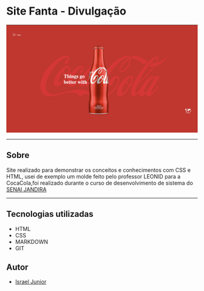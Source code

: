 # Site Fanta - Divulgação
![](./img/siteFinalizado.png)

---

## Sobre

Site realizado para demonstrar os conceitos e conhecimentos com CSS e HTML, usei de exemplo um molde feito pelo professor LEONID para a CocaCola,foi realizado durante o curso de desenvolvimento de sistema do [SENAI JANDIRA](https://sp.senai.br/unidade/jandira)

---

## Tecnologias utilizadas
- HTML
- CSS
- MARKDOWN
- GIT

## Autor

- [Israel Junior](https://www.linkedin.com/in/israel-junior-0a48742b0/)